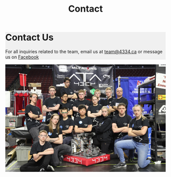 ﻿---
layout: default
title: Contact
---
<div class="container">
	<div class="row">
		<div class="col-md-12" style="background-color: #f0f0f0; margin-bottom: 15px;">
			<h1>Contact Us</h1>
			<p>For all inquiries related to the team, email us at <a href="mailto:team@4334.ca?Subject=Team%20Inquiry" target="_top">team@4334.ca</a>
			or message us on <a href="https://www.facebook.com/Team4334/">Facebook</a></p>
		</div>
	</div>
	<img style="padding-bottom:15px" class="img-fluid d-block mx-auto" src="/resources/img/team2017.jpeg">
</div>
